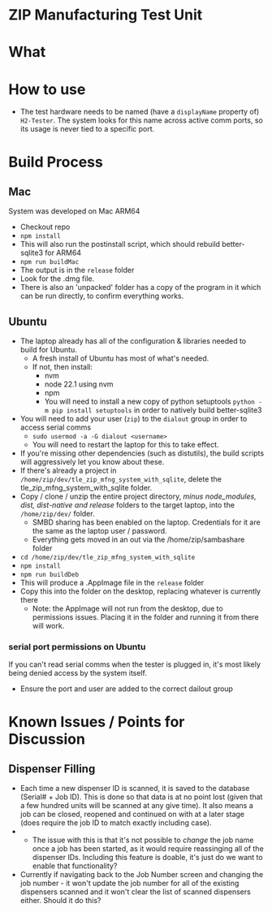 # ZIP Manufacturing Test Unit

# What

# How to use
- The test hardware needs to be named (have a `displayName` property of) `H2-Tester`. The system looks for this name across active comm ports, so its usage is never tied to a specific port.

# Build Process
## Mac
System was developed on Mac ARM64
- Checkout repo
- `npm install`
- This will also run the postinstall script, which should rebuild better-sqlite3 for ARM64
- `npm run buildMac`
- The output is in the `release` folder
- Look for the .dmg file.
- There is also an 'unpacked' folder has a copy of the program in it which can be run directly, to confirm everything works.

## Ubuntu
- The laptop already has all of the configuration & libraries needed to build for Ubuntu.
  - A fresh install of Ubuntu has most of what's needed.
  - If not, then install:
    - nvm
    - node 22.1 using nvm
    - npm
    - You will need to install a new copy of python setuptools `python -m pip install setuptools` in order to natively build better-sqlite3
- You will need to add your user (`zip`) to the `dialout` group in order to access serial comms
  - `sudo usermod -a -G dialout <username>`
  - You will need to restart the laptop for this to take effect.
- If you're missing other dependencies (such as distutils), the build scripts will aggressively let you know about these.
- If there's already a project in `/home/zip/dev/tle_zip_mfng_system_with_sqlite`, delete the tle_zip_mfng_system_with_sqlite folder.
- Copy / clone / unzip the entire project directory, *minus node_modules, dist, dist-native and release* folders  to the target laptop, into the `/home/zip/dev/` folder.
  - SMBD sharing has been enabled on the laptop. Credentials for it are the same as the laptop user / password. 
  - Everything gets moved in an out via the /home/zip/sambashare folder
- `cd /home/zip/dev/tle_zip_mfng_system_with_sqlite`
- `npm install`
- `npm run buildDeb`
- This will produce a .AppImage file in the `release` folder
- Copy this into the folder on the desktop, replacing whatever is currently there
  - Note: the AppImage will not run from the desktop, due to permissions issues. Placing it in the folder and running it from there will work.


### serial port permissions on Ubuntu
If you can't read serial comms when the tester is plugged in, it's most likely being denied access by the system itself.
- Ensure the port and user are added to the correct dailout group

# Known Issues / Points for Discussion
## Dispenser Filling
- Each time a new dispenser ID is scanned, it is saved to the database (Serial# + Job ID). This is done so that data is at no point lost (given that a few hundred units will be scanned at any give time). It also means a job can be closed, reopened and continued on with at a later stage (does require the job ID to match exactly including case).
- - The issue with this is that it's not possible to _change_ the job name once a job has been started, as it would require reassinging all of the dispenser IDs. Including this feature is doable, it's just do we want to enable that functionality?
- Currently if navigating back to the Job Number screen and changing the job number - it won't update the job number for all of the existing dispensers scanned and it won't clear the list of scanned dispensers either. Should it do this?